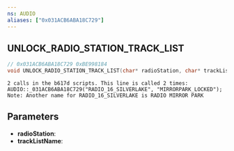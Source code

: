```yaml
---
ns: AUDIO
aliases: ["0x031ACB6ABA18C729"]
---
```

## UNLOCK_RADIO_STATION_TRACK_LIST

```c
// 0x031ACB6ABA18C729 0xBE998184
void UNLOCK_RADIO_STATION_TRACK_LIST(char* radioStation, char* trackListName);
```

```
2 calls in the b617d scripts. This line is called 2 times:  
AUDIO::_031ACB6ABA18C729("RADIO_16_SILVERLAKE", "MIRRORPARK_LOCKED");  
Note: Another name for RADIO_16_SILVERLAKE is RADIO MIRROR PARK  
```

## Parameters
* **radioStation**:
* **trackListName**:


